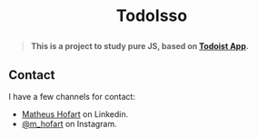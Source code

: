 <h1 align="center">
  <p align="center">TodoIsso</p>
</h1>

> **This is a project to study pure JS, based on [Todoist App](https://todoist.com/app/).**

## Contact

I have a few channels for contact:

- [Matheus Hofart](https://www.linkedin.com/in/matheus-hofart-708781b1/) on Linkedin.
- [@m_hofart](https://www.instagram.com/m_hofart/) on Instagram.


